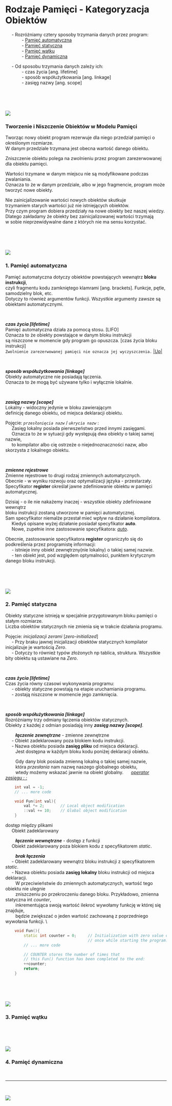 # Rodzaje Pamięci - Kategoryzacja Obiektów

&nbsp;&nbsp;&nbsp;&nbsp; - Rozróżniamy cztery sposoby trzymania danych przez program: \
&nbsp;&nbsp;&nbsp;&nbsp;&nbsp;&nbsp;&nbsp;&nbsp;&nbsp;&nbsp;&nbsp;&nbsp; - [Pamięć automatyczna](#1-pamięć-automatyczna) \
&nbsp;&nbsp;&nbsp;&nbsp;&nbsp;&nbsp;&nbsp;&nbsp;&nbsp;&nbsp;&nbsp;&nbsp; - [Pamięć statyczna](#2-pamięć-statyczna) \
&nbsp;&nbsp;&nbsp;&nbsp;&nbsp;&nbsp;&nbsp;&nbsp;&nbsp;&nbsp;&nbsp;&nbsp; - [Pamięć wątku](#3-pamięć-wątku) \
&nbsp;&nbsp;&nbsp;&nbsp;&nbsp;&nbsp;&nbsp;&nbsp;&nbsp;&nbsp;&nbsp;&nbsp; - [Pamięć dynamiczna](#4-pamięć-dynamiczna) 

&nbsp;&nbsp;&nbsp;&nbsp; - Od sposobu trzymania danych zależy ich: \
&nbsp;&nbsp;&nbsp;&nbsp;&nbsp;&nbsp;&nbsp;&nbsp;&nbsp;&nbsp;&nbsp;&nbsp; - czas życia [ang. lifetime] \
&nbsp;&nbsp;&nbsp;&nbsp;&nbsp;&nbsp;&nbsp;&nbsp;&nbsp;&nbsp;&nbsp;&nbsp; - sposób współużytkowania [ang. linkage] \
&nbsp;&nbsp;&nbsp;&nbsp;&nbsp;&nbsp;&nbsp;&nbsp;&nbsp;&nbsp;&nbsp;&nbsp; - zasięg nazwy [ang. scope]

<br/>
<br/>
<br/>

![](https://github.com/Ptysiek/resources/blob/master/Orn.png)
### Tworzenie i Niszczenie Obiektów w Modelu Pamięci 
Tworząc nowy obiekt program rezerwuje dla niego przedział pamięci o określonym rozmiarze. \
W danym przedziale trzymana jest obecna wartość danego obiektu. 

Zniszczenie obiektu polega na zwolnieniu przez program zarezerwowanej dla obiektu pamięci. 

Wartości trzymane w danym miejscu nie są modyfikowane podczas zwalaniania. \
Oznacza to że w danym przedziale, albo w jego fragmencie, program może tworzyć nowe obiekty. 

Nie zainicjalizowanie wartości nowych obiektów skutkuje \
trzymaniem starych wartości już nie istniejących obiektów. \
Przy czym program dobiera przedziały na nowe obiekty bez naszej wiedzy. \
Dlatego zakładamy że obiekty bez zainicjalizowanej wartości trzymają \
w sobie nieprzewidywalne dane z których nie ma sensu korzystać.

<br/>
<br/>
<br/>

![](https://github.com/Ptysiek/resources/blob/master/Orn.png)
### 1. Pamięć automatyczna
Pamięć automatyczna dotyczy obiektów powstających wewnątrz **bloku instrukcji**, \
czyli fragmentu kodu zamkniętego klamrami [ang. brackets]. Funkcje, pętle, samodzielny blok, etc. \
Dotyczy to również argumentów funkcji. Wszystkie argumenty zawsze są obiektami automatycznymi.

<br/>

***czas życia [lifetime]*** \
Pamięć automatyczna działa za pomocą stosu. [LIFO] \
Oznacza to że obiekty powstające w danym bloku instrukcji \
są niszczone w momencie gdy program go opuszcza. [czas życia bloku instrukcji] \
`Zwolnienie zarezerwowanej pamięci nie oznacza jej wyczyszczenia.` [|Up|](#tworzenie-i-niszczenie-obiektow-w-modelu-pamieci) 

<br/>

***sposób współużytkowania [linkage]*** \
Obiekty automatyczne nie posiadają łączenia. \
Oznacza to że mogą być używane tylko i wyłącznie lokalnie.

<br/>

***zasięg nazwy [scope]*** \
Lokalny - widoczny jedynie w bloku zawierającym \
definicję danego obiektu, od miejsca deklaracji obiektu.

Pojęcie: *`przesłonięcia nazw`* / *`ukrycia nazw`* : \
&nbsp;&nbsp;&nbsp;&nbsp; Zasięg lokalny posiada pierwszeństwo przed innymi zasięgami. \
&nbsp;&nbsp;&nbsp;&nbsp; Oznacza to że w sytuacji gdy występują dwa obiekty o takiej samej nazwie, \
&nbsp;&nbsp;&nbsp;&nbsp; to kompilator albo cię ostrzeże o niejednoznaczności nazw, albo skorzysta z lokalnego obiektu.

<br/>

***zmienne rejestrowe*** \
Zmienne rejestrowe to drugi rodzaj zmiennych automatycznych. \
Obecnie - w wyniku rozwoju oraz optymalizacji języka - przestarzały. \
Specyfikator __register__  określał jawne zdefiniowanie obiektu w pamięci automatycznej. 

Dzisiaj - o ile nie nakażemy inaczej - wszystkie obiekty zdefiniowane wewnątrz \
bloku instrukcji zostaną utworzone w pamięci automatycznej. \
Sam specyfikator niemalże przestał mieć wpływ na działanie kompilatora. \
&nbsp;&nbsp;&nbsp;&nbsp; Kiedyś opisane wyżej działanie posiadał specyfikator __auto__. \
&nbsp;&nbsp;&nbsp;&nbsp; Nowe, zupełnie inne zastosowanie specyfikatora: [*auto*]().

Obecnie, zastosowanie specyfikatora __register__ ograniczyło się do podkreślenia przez programistę informacji: \
&nbsp;&nbsp;&nbsp;&nbsp; - istnieje inny obiekt zewnętrzny(nie lokalny) o takiej samej nazwie. \
&nbsp;&nbsp;&nbsp;&nbsp; - ten obiekt jest, pod względem optymalności, punktem krytycznym danego bloku instrukcji.

<br/>
<br/>
<br/>

![](https://github.com/Ptysiek/resources/blob/master/Orn.png)
### 2. Pamięć statyczna
Obiekty statyczne istnieją w specjalnie przygotowanym bloku pamięci o stałym rozmiarze. \
Liczba obiektów statycznych nie zmienia się w trakcie działania programu. 

Pojęcie: *inicjalizacji zerami* [*zero-initialized*] \
&nbsp;&nbsp;&nbsp;&nbsp; - Przy braku jawnej inicjalizacji obiektów statycznych kompilator inicjalizuje je wartością _Zero_. \
&nbsp;&nbsp;&nbsp;&nbsp; - Dotyczy to również typów złożonych np tablica, struktura. Wszystkie bity obiektu są ustawiane na _Zero_.

<br/>

***czas życia [lifetime]*** \
Czas życia równy czasowi wykonywania programu: \
&nbsp;&nbsp;&nbsp;&nbsp; - obiekty statyczne powstają na etapie uruchamiania programu. \
&nbsp;&nbsp;&nbsp;&nbsp; - zostają niszczone w momencie jego zamknięcia. 

<br/>

***sposób współużytkowania [linkage]*** \
Rozróżniamy trzy odmiany łączenia obiektów statycznych. \
Obiekty z każdej z odmian posiadają inny ***zasięg nazwy [scope]***.

&nbsp;&nbsp;&nbsp;&nbsp;&nbsp;&nbsp;&nbsp;  ***łączenie zewnętrzne*** - zmienne zewnętrzne \
&nbsp;&nbsp;&nbsp;&nbsp; - Obiekt zadeklarowany poza blokiem kodu instrukcji. \
&nbsp;&nbsp;&nbsp;&nbsp; - Nazwa obiektu posiada __zasięg pliku__ od miejsca deklaracji. \
&nbsp;&nbsp;&nbsp;&nbsp;&nbsp;&nbsp;&nbsp; Jest dostępna w każdym bloku kodu poniżej deklaracji obiektu. 

&nbsp;&nbsp;&nbsp;&nbsp;&nbsp;&nbsp;&nbsp; Gdy dany blok posiada zmienną lokalną o takiej samej nazwie, \
&nbsp;&nbsp;&nbsp;&nbsp;&nbsp;&nbsp;&nbsp; która _przesłania_ nam nazwę naszego globalnego obiektu, \
&nbsp;&nbsp;&nbsp;&nbsp;&nbsp;&nbsp;&nbsp; wtedy możemy wskazać jawnie na obiekt globalny. &nbsp;&nbsp;&nbsp;&nbsp; [*operator zasięgu : :*]()
``` cpp
    int val = -1;
    // ... more code

    void Fun(int val){    
        val *= 2;       // Local object modification
        ::val += 10;    // Global object modification
    }
```

dostęp między plikami \
&nbsp;&nbsp;&nbsp;&nbsp; Obiekt zadeklarowany 

&nbsp;&nbsp;&nbsp;&nbsp;&nbsp;&nbsp;&nbsp;  ***łączenie wewnętrzne*** - dostęp z funkcji \
&nbsp;&nbsp;&nbsp;&nbsp; Obiekt zadeklarowany poza blokiem kodu z specyfikatorem _static_. 

&nbsp;&nbsp;&nbsp;&nbsp;&nbsp;&nbsp;&nbsp;  ***brak łączenia*** \
&nbsp;&nbsp;&nbsp;&nbsp; - Obiekt zadeklarowany wewnątrz bloku instrukcji z specyfikatorem _static_. \
&nbsp;&nbsp;&nbsp;&nbsp; - Nazwa obiektu posiada __zasięg lokalny__ bloku instrukcji od miejsca deklaracji. \
&nbsp;&nbsp;&nbsp;&nbsp;&nbsp;&nbsp;&nbsp; W przeciwieństwie do zmiennych automatycznych, wartość tego obiektu nie ulegnie \
&nbsp;&nbsp;&nbsp;&nbsp;&nbsp;&nbsp;&nbsp; zniszczeniu po przekroczeniu danego bloku. Przykładowo, zmienna statyczna int _counter_, \
&nbsp;&nbsp;&nbsp;&nbsp;&nbsp;&nbsp;&nbsp; inkrementująca swoją wartość ilekroć wywołamy funkcję w której się znajduje, \
&nbsp;&nbsp;&nbsp;&nbsp;&nbsp;&nbsp;&nbsp; będzie zwiększać o jeden wartość zachowaną z poprzedniego wywołania funkcji. \
``` cpp
    void Fun(){
        static int counter = 0;     // Initialization with zero value occurs only 
                                    // once while starting the program. 
        // ... more code

        // COUNTER stores the number of times that 
        // this Fun() function has been completed to the end: 
        ++counter;
        return;
    }
```
<br/>
<br/>
<br/>

![](https://github.com/Ptysiek/resources/blob/master/Orn.png)
### 3. Pamięć wątku

<br/>
<br/>
<br/>

![](https://github.com/Ptysiek/resources/blob/master/Orn.png)
### 4. Pamięć dynamiczna

<br/>

------------
<br/>

![](https://github.com/Ptysiek/resources/blob/master/Ver2.PNG)

